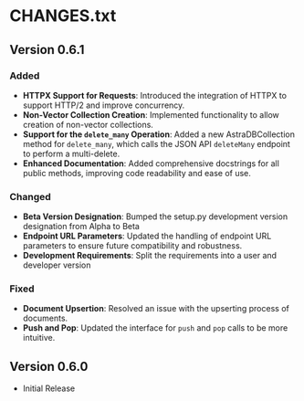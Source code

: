 # CHANGES.txt

## Version 0.6.1

### Added

- **HTTPX Support for Requests**: Introduced the integration of HTTPX to support HTTP/2 and improve concurrency.
- **Non-Vector Collection Creation**: Implemented functionality to allow creation of non-vector collections.
- **Support for the `delete_many` Operation**: Added a new AstraDBCollection method for `delete_many`, which calls the JSON API `deleteMany` endpoint to perform a multi-delete.
- **Enhanced Documentation**: Added comprehensive docstrings for all public methods, improving code readability and ease of use.

### Changed

- **Beta Version Designation**: Bumped the setup.py development version designation from Alpha to Beta
- **Endpoint URL Parameters**: Updated the handling of endpoint URL parameters to ensure future compatibility and robustness.
- **Development Requirements**: Split the requirements into a user and developer version

### Fixed

- **Document Upsertion**: Resolved an issue with the upserting process of documents.
- **Push and Pop**: Updated the interface for `push` and `pop` calls to be more intuitive.

## Version 0.6.0

- Initial Release
